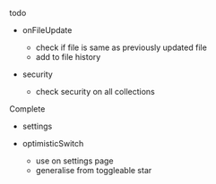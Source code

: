 todo

- onFileUpdate

  - check if file is same as previously updated file
  - add to file history

- security
  - check security on all collections

Complete

- settings

- optimisticSwitch
  - use on settings page
  - generalise from toggleable star
